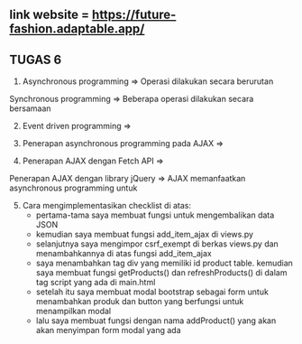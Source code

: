 ## link website = https://future-fashion.adaptable.app/

## TUGAS 6

1. Asynchronous programming => Operasi dilakukan secara berurutan

Synchronous programming => Beberapa operasi dilakukan secara bersamaan

2. Event driven programming => 

3. Penerapan asynchronous programming pada AJAX => 

4. Penerapan AJAX dengan Fetch API => 

Penerapan AJAX dengan library jQuery => AJAX memanfaatkan asynchronous programming untuk 

5. Cara mengimplementasikan checklist di atas: 
    - pertama-tama saya membuat fungsi untuk mengembalikan data JSON
    - kemudian saya membuat fungsi add_item_ajax di views.py
    - selanjutnya saya mengimpor csrf_exempt di berkas views.py dan menambahkannya di atas fungsi add_item_ajax
    - saya menambahkan tag div yang memiliki id product table. kemudian saya membuat fungsi getProducts() dan refreshProducts() di dalam tag script yang ada di main.html 
    - setelah itu saya membuat modal bootstrap sebagai form untuk menambahkan produk dan button yang berfungsi untuk menampilkan modal
    - lalu saya membuat fungsi dengan nama addProduct() yang akan akan menyimpan form modal yang ada